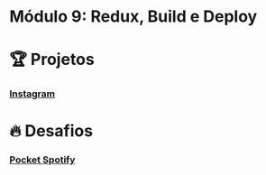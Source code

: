 # Módulo 9: Redux, Build e Deploy

# :trophy:  Projetos

### [Instagram](https://github.com/Luuck4s/AceleraDev-React/tree/master/Modulo%209/instagram)

# :fire: Desafios 

### [Pocket Spotify](https://github.com/Luuck4s/AceleraDev-React/tree/master/Modulo%209/pocket-spotify)